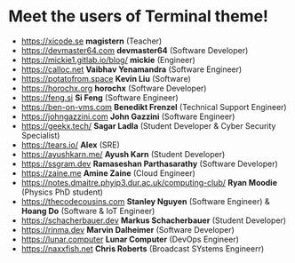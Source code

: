 # Meet the users of Terminal theme!
- https://xicode.se **magistern** (Teacher)
- https://devmaster64.com **devmaster64** (Software Developer)
- https://mickie1.gitlab.io/blog/ **mickie** (Engineer)
- https://calloc.net **Vaibhav Yenamandra** (Software Engineer)
- https://potatofrom.space **Kevin Liu** (Software)
- https://horochx.org **horochx** (Software Developer)
- https://feng.si **Si Feng** (Software Engineer)
- https://ben-on-vms.com **Benedikt Frenzel** (Technical Support Engineer)
- https://johngazzini.com **John Gazzini** (Software Engineer)
- https://geekx.tech/ **Sagar Ladla** (Student Developer & Cyber Security Specialist)
- https://tears.io/ **Alex** (SRE)
- https://ayushkarn.me/ **Ayush Karn** (Student Developer)
- https://ssgram.dev **Ramaseshan Parthasarathy** (Software Developer)
- https://zaine.me **Amine Zaine** (Cloud Engineer)
- https://notes.dmaitre.phyip3.dur.ac.uk/computing-club/ **Ryan Moodie** (Physics PhD student)
- https://thecodecousins.com **Stanley Nguyen** (Software Engineer) & **Hoang Do** (Software & IoT Engineer)
- https://schacherbauer.dev **Markus Schacherbauer** (Student Developer)
- https://rinma.dev **Marvin Dalheimer** (Software Developer)
- https://lunar.computer **Lunar Computer** (DevOps Engineer)
- https://naxxfish.net **Chris Roberts** (Broadcast SYstems Engineerr)

<!--
TEMPLATE:

- https://radoslawkoziel.pl **Radek Kozieł** (Software Designer and Developer)

-->
